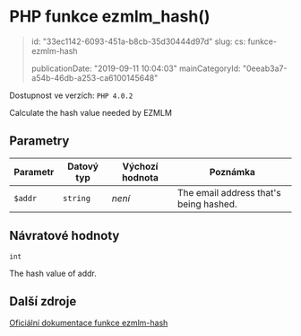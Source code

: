 PHP funkce ezmlm_hash()
=======================

> id: "33ec1142-6093-451a-b8cb-35d30444d97d"
> slug:
> 	cs: funkce-ezmlm-hash
>
> publicationDate: "2019-09-11 10:04:03"
> mainCategoryId: "0eeab3a7-a54b-46db-a253-ca6100145648"

Dostupnost ve verzích: `PHP 4.0.2`

Calculate the hash value needed by EZMLM


Parametry
--------------

| Parametr | Datový typ | Výchozí hodnota | Poznámka |
|-----|-----|-----|-----|
| `$addr` | `string` | *není* | The email address that's being hashed. |


Návratové hodnoty
----------------

`int`

The hash value of addr.

Další zdroje
------------

[Oficiální dokumentace funkce ezmlm-hash](https://www.php.net/manual/en/function.ezmlm-hash.php)

